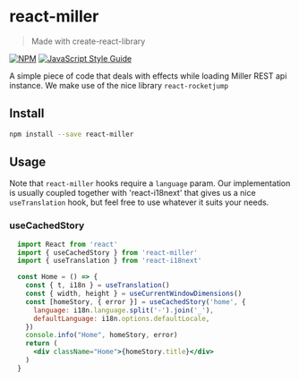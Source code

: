 # react-miller

> Made with create-react-library

[![NPM](https://img.shields.io/npm/v/react-miller.svg)](https://www.npmjs.com/package/react-miller) [![JavaScript Style Guide](https://img.shields.io/badge/code_style-standard-brightgreen.svg)](https://standardjs.com)

A simple piece of code that deals with effects while loading Miller REST api instance.
We make use of the nice library `react-rocketjump`

## Install

```bash
npm install --save react-miller
```

## Usage
Note that `react-miller` hooks require a `language` param. Our implementation is usually coupled together with 'react-i18next' that gives us a nice `useTranslation`
hook, but feel free to use whatever it suits your needs.

### useCachedStory


```jsx
  import React from 'react'
  import { useCachedStory } from 'react-miller'
  import { useTranslation } from 'react-i18next'

  const Home = () => {
    const { t, i18n } = useTranslation()
    const { width, height } = useCurrentWindowDimensions()
    const [homeStory, { error }] = useCachedStory('home', {
      language: i18n.language.split('-').join('_'),
      defaultLanguage: i18n.options.defaultLocale,
    })
    console.info("Home", homeStory, error)
    return (
      <div className="Home">{homeStory.title}</div>
    )
  }

```
